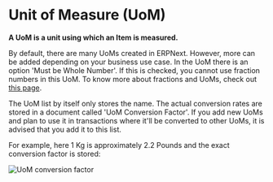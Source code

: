 <!-- add-breadcrumbs -->
# Unit of Measure (UoM)

**A UoM is a unit using which an Item is measured.**

By default, there are many UoMs created in  ERPNext. However, more can be added depending on your business use case.
In the UoM there is an option 'Must be Whole Number'. If this is checked, you cannot use fraction numbers in this UoM. To know more about fractions and UoMs, check out [this page](/docs/v12/user/manual/en/stock/articles/managing-fractions-in-uom).

The UoM list by itself only stores the name. The actual conversion rates are stored in a document called 'UoM Conversion Factor'. If you add new UoMs and plan to use it in transactions where it'll be converted to other UoMs, it is advised that you add it to this list.

For example, here 1 Kg is approximately 2.2 Pounds and the exact conversion factor is stored:

![UoM conversion factor](/docs/v12/assets/img/stock/uom_convert.png)
